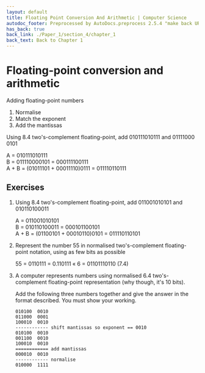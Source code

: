 ```yaml
---
layout: default
title: Floating Point Conversion And Arithmetic | Computer Science
autodoc_footer: Preprocessed by AutoDocs.preprocess 2.5.4 "make back URLs relative" ⓒ Starwort, 2020
has_back: true
back_link: ./Paper_1/section_4/chapter_1
back_text: Back to Chapter 1
---
```


# Floating-point conversion and arithmetic

Adding floating-point numbers

01. Normalise
02. Match the exponent
03. Add the mantissas

Using 8.4 two's-complement floating-point, add 01011101&#x200b;0111 and 01111000&#x200b;0101

A = 01011101&#x200b;0111  
B = 01111000&#x200b;0101 = 00011110&#x200b;0111  
A + B = (01011101 + 00011110)0111 = 01111011&#x200b;0111

## Exercises

01. Using 8.4 two's-complement floating-point, add 01100101&#x200b;0101 and 01011010&#x200b;0011

    A = 01100101&#x200b;0101  
    B = 01011010&#x200b;0011 = 00010110&#x200b;0101  
    A + B = (01100101 + 00010110)0101 = 01111011&#x200b;0101
02. Represent the number 55 in normalised two's-complement floating-point notation, using as few bits as possible

    55 = 0110111 = 0.110111 « 6 = 0110111&#x200b;0110 (7.4)
03. A computer represents numbers using normalised 6.4 two's-complement floating-point representation (why though, it's 10 bits).

    Add the following three numbers together and give the answer in the format described. You must show your working.

    ```numbers
    010100  0010
    011000  0001
    100010  0010
    ------------ shift mantissas so exponent == 0010
    010100  0010
    001100  0010
    100010  0010
    ============ add mantissas
    000010  0010
    ------------ normalise
    010000  1111
    ```
